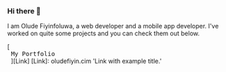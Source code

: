 ### Hi there 👋
I am Olude Fiyinfoluwa, a web developer and a mobile app developer. I've worked on quite some projects and you can check them out below.

[<kbd> <br> My Portfolio <br> </kbd>][Link]
[Link]: oludefiyin.cim 'Link with example title.'
